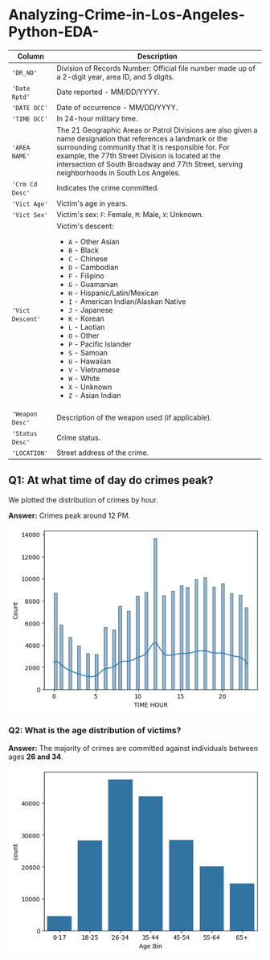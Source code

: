 # Analyzing-Crime-in-Los-Angeles-Python-EDA-
| Column     | Description              |
|------------|--------------------------|
| `'DR_NO'` | Division of Records Number: Official file number made up of a 2-digit year, area ID, and 5 digits. |
| `'Date Rptd'` | Date reported - MM/DD/YYYY. |
| `'DATE OCC'` | Date of occurrence - MM/DD/YYYY. |
| `'TIME OCC'` | In 24-hour military time. |
| `'AREA NAME'` | The 21 Geographic Areas or Patrol Divisions are also given a name designation that references a landmark or the surrounding community that it is responsible for. For example, the 77th Street Division is located at the intersection of South Broadway and 77th Street, serving neighborhoods in South Los Angeles. |
| `'Crm Cd Desc'` | Indicates the crime committed. |
| `'Vict Age'` | Victim's age in years. |
| `'Vict Sex'` | Victim's sex: `F`: Female, `M`: Male, `X`: Unknown. |
| `'Vict Descent'` | Victim's descent:<ul><li>`A` - Other Asian</li><li>`B` - Black</li><li>`C` - Chinese</li><li>`D` - Cambodian</li><li>`F` - Filipino</li><li>`G` - Guamanian</li><li>`H` - Hispanic/Latin/Mexican</li><li>`I` - American Indian/Alaskan Native</li><li>`J` - Japanese</li><li>`K` - Korean</li><li>`L` - Laotian</li><li>`O` - Other</li><li>`P` - Pacific Islander</li><li>`S` - Samoan</li><li>`U` - Hawaiian</li><li>`V` - Vietnamese</li><li>`W` - White</li><li>`X` - Unknown</li><li>`Z` - Asian Indian</li> |
| `'Weapon Desc'` | Description of the weapon used (if applicable). |
| `'Status Desc'` | Crime status. |
| `'LOCATION'` | Street address of the crime. |
## Q1: At what time of day do crimes peak?

We plotted the distribution of crimes by hour.

**Answer:** Crimes peak around 12 PM.

![Crime Trend](images/crime_trend.png)

### Q2: What is the age distribution of victims?

**Answer:** The majority of crimes are committed against individuals between ages **26 and 34**.

![Victim Age Distribution](images/victim_age_distribution.png)
